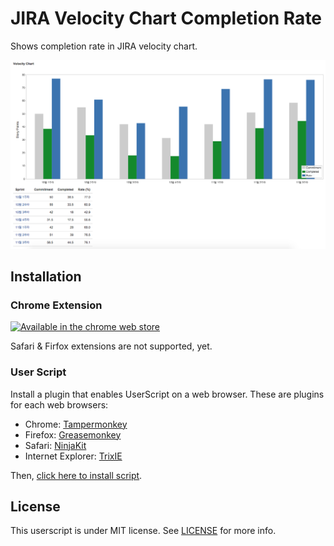 JIRA Velocity Chart Completion Rate
===================================

Shows completion rate in JIRA velocity chart.

![screenshot](https://github.com/devxoul/jira-velocity-chart-completion-rate/raw/master/screenshot/screenshot.png)


Installation
------------

### Chrome Extension

[![Available in the chrome web store](https://developer.chrome.com/webstore/images/ChromeWebStore_BadgeWBorder_v2_206x58.png)](https://chrome.google.com/webstore/detail/jira-velocity-chart-compl/fkjcdhefbcpnakpfjejaognpcicmkgbk)

Safari & Firfox extensions are not supported, yet.


### User Script

Install a plugin that enables UserScript on a web browser. These are plugins for each web browsers:

- Chrome: [Tampermonkey](https://chrome.google.com/webstore/detail/tampermonkey/dhdgffkkebhmkfjojejmpbldmpobfkfo)
- Firefox: [Greasemonkey](https://addons.mozilla.org/ko/firefox/addon/greasemonkey/)
- Safari: [NinjaKit](https://github.com/os0x/NinjaKit)
- Internet Explorer: [TrixIE](http://sourceforge.net/projects/trixiewpf45/)

Then, [click here to install script](https://github.com/devxoul/jira-velocity-chart-completion-rate/raw/master/script/jira-velocity-chart-completion-rate.user.js).


License
-------

This userscript is under MIT license. See [LICENSE](https://github.com/devxoul/jira-velocity-chart-completion-rate/blob/master/LICENSE) for more info.
